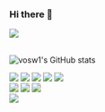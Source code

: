 ### Hi there 👋
<div>
 <a href="https://hits.seeyoufarm.com"><img src="https://hits.seeyoufarm.com/api/count/incr/badge.svg?url=https%3A%2F%2Fgithub.com%2Fgjbae1212%2Fhit-counter&count_bg=%2379C83D&title_bg=%23555555&icon=&icon_color=%23E7E7E7&title=hits&edge_flat=false"/></a>
</div><br>

![vosw1's GitHub stats](https://github-readme-stats.vercel.app/api?username=anuraghazra&show_icons=true&hide=contribs,prs&cache_seconds=86400&theme=flag-india)

<span>
<img src="https://img.shields.io/badge/springboot-hexcode#6DB33F?style=plastic&logo=springboot&logoColor=white"/>
<img src="https://img.shields.io/badge/git-hexcode#F05032?style=plastic&logo=git&logoColor=white"/>
<img src="https://img.shields.io/badge/github-hexcode#181717?style=plastic&logo=github&logoColor=white"/>
<img src="https://img.shields.io/badge/css3-hexcode#1572B6?style=plastic&logo=css3&logoColor=white"/>
<img src="https://img.shields.io/badge/html5-hexcode#E34F26?style=plastic&logo=html5&logoColor=white"/>
 
<br>

<img src="https://img.shields.io/badge/intellijidea-hexcode#000000?style=plastic&logo=intellijidea&logoColor=white" style="background-color: #F6E199"/>
<img src="https://img.shields.io/badge/eclipseide-hexcode#2C2255?style=plastic&logo=eclipseide&logoColor=white" style="background-color: #F6E199"//>
<img src="https://img.shields.io/badge/visualstudiocode-hexcode##007ACC?style=plastic&logo=visualstudiocode&logoColor=white" style="background-color: #F6E199"//>

<br>

<img src="https://img.shields.io/badge/notion-hexcode#000000?style=plastic&logo=**visualstudiocode**&logoColor=white"/>

</span>
